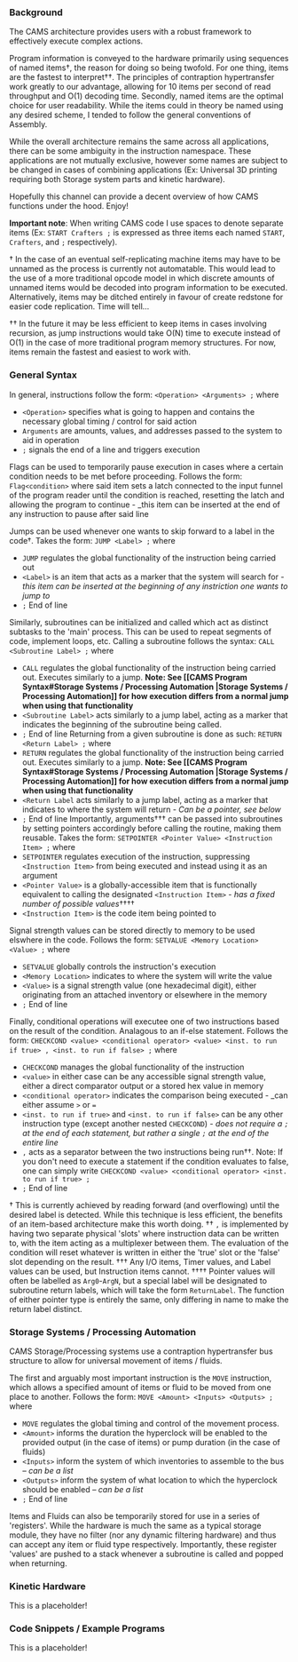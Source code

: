 ### Background

The CAMS architecture provides users with a robust framework to effectively execute complex actions.

Program information is conveyed to the hardware primarily using sequences of named items†, the reason for doing so being twofold. For one thing, items are the fastest to interpret††. The principles of contraption hypertransfer work greatly to our advantage, allowing for 10 items per second of read throughput and O(1) decoding time. Secondly, named items are the optimal choice for user readability. While the items could in theory be named using any desired scheme, I tended to follow the general conventions of Assembly.

While the overall architecture remains the same across all applications, there can be some ambiguity in the instruction namespace. These applications are not mutually exclusive, however some names are subject to be changed in cases of combining applications (Ex: Universal 3D printing requiring both Storage system parts and kinetic hardware). 

Hopefully this channel can provide a decent overview of how CAMS functions under the hood. Enjoy!

**Important note**: When writing CAMS code I use spaces to denote separate items (Ex: `START Crafters ;` is expressed as three items each named `START`, `Crafters`, and `;` respectively).



† In the case of an eventual self-replicating machine items may have to be unnamed as the process is currently not automatable. This would lead to the use of a more traditional opcode model in which discrete amounts of unnamed items would be decoded into program information to be executed. Alternatively, items may be ditched entirely in favour of create redstone for easier code replication. Time will tell...

†† In the future it may be less efficient to keep items in cases involving recursion, as jump instructions would take O(N) time to execute instead of O(1) in the case of more traditional program memory structures. For now, items remain the fastest and easiest to work with.

### General Syntax

In general, instructions follow the form:
`<Operation> <Arguments> ;`
where
- `<Operation>` specifies what is going to happen and contains the necessary global timing / control for said action
- `Arguments` are amounts, values, and addresses passed to the system to aid in operation
- `;` signals the end of a line and triggers execution

Flags can be used to temporarily pause execution in cases where a certain condition needs to be met before proceeding. Follows the form:
`Flag<condition>`
where said item sets a latch connected to the input funnel of the program reader until the condition is reached, resetting the latch and allowing the program to continue - _this item can be inserted at the end of any instruction to pause after said line

Jumps can be used whenever one wants to skip forward to a label in the code†. Takes the form:
`JUMP <Label> ;`
where
- `JUMP` regulates the global functionality of the instruction being carried out
- `<Label>` is an item that acts as a marker that the system will search for - _this item can be inserted at the beginning of any instriction one wants to jump to_
- `;` End of line

Similarly, subroutines can be initialized and called which act as distinct subtasks to the 'main' process. This can be used to repeat segments of code, implement loops, etc. Calling a subroutine follows the syntax:
`CALL <Subroutine Label> ;`
where
- `CALL` regulates the global functionality of the instruction being carried out. Executes similarly to a jump. **Note: See [[CAMS Program Syntax#Storage Systems / Processing Automation |Storage Systems / Processing Automation]] for how execution differs from a normal jump when using that functionality**
- `<Subroutine Label>` acts similarly to a jump label, acting as a marker that indicates the beginning of the subroutine being called.
- `;` End of line
Returning from a given subroutine is done as such:
`RETURN <Return Label> ;`
where
- `RETURN` regulates the global functionality of the instruction being carried out. Executes similarly to a jump. **Note: See [[CAMS Program Syntax#Storage Systems / Processing Automation |Storage Systems / Processing Automation]] for how execution differs from a normal jump when using that functionality**
- `<Return Label` acts similarly to a jump label, acting as a marker that indicates to where the system will return - _Can be a pointer, see below_
- `;` End of line
Importantly, arguments††† can be passed into subroutines by setting pointers accordingly before calling the routine, making them reusable. Takes the form:
`SETPOINTER <Pointer Value> <Instruction Item> ;`
where
- `SETPOINTER` regulates execution of the instruction, suppressing `<Instruction Item>` from being executed and instead using it as an argument
- `<Pointer Value>` is a globally-accessible item that is functionally equivalent to calling the designated `<Instruction Item>` - _has a fixed number of possible values_††††
- `<Instruction Item>` is the code item being pointed to

Signal strength values can be stored directly to memory to be used elswhere in the code. Follows the form:
`SETVALUE <Memory Location> <Value> ;`
where
- `SETVALUE` globally controls the instruction's execution
- `<Memory Location>` indicates to where the system will write the value
- `<Value>` is a signal strength value (one hexadecimal digit), either originating from an attached inventory or elsewhere in the memory
- `;` End of line

Finally, conditional operations will executee one of two instructions based on the result of the condition. Analagous to an if-else statement. Follows the form:
`CHECKCOND <value> <conditional operator> <value> <inst. to run if true> , <inst. to run if false> ;`
where
- `CHECKCOND` manages the global functionality of the instruction
- `<value>` in either case can be any accessible signal strength value, either a direct comparator output or a stored hex value in memory
- `<conditional operator>` indicates the comparison being executed - _can either assume `>` or `=`
- `<inst. to run if true>` and `<inst. to run if false>` can be any other instruction type (except another nested `CHECKCOND`) - _does not require a `;` at the end of each statement, but rather a single `;` at the end of the entire line_
- `,` acts as a separator between the two instructions being run††.
Note: If you don't need to execute a statement if the condition evaluates to false, one can simply write `CHECKCOND <value> <conditional operator> <inst. to run if true> ;`
- `;` End of line



† This is currently achieved by reading forward (and overflowing) until the desired label is detected. While this technique is less efficient, the benefits of an item-based architecture make this worth doing.
†† `,` is implemented by having two separate physical 'slots' where instruction data can be written to, with the item acting as a multiplexer between them. The evaluation of the condition will reset whatever is written in either the 'true' slot or the 'false' slot depending on the result.
††† Any I/O items, Timer values, and Label values can be used, but Instruction items cannot.
†††† Pointer values will often be labelled as `Arg0`-`ArgN`, but a special label will be designated to subroutine return labels, which will take the form `ReturnLabel`. The function of either pointer type is entirely the same, only differing in name to make the return label distinct.

### Storage Systems / Processing Automation

CAMS Storage/Processing systems use a contraption hypertransfer bus structure to allow for universal movement of items / fluids.

The first and arguably most important instruction is the `MOVE` instruction, which allows a specified amount of items or fluid to be moved from one place to another. Follows the form:
`MOVE <Amount> <Inputs> <Outputs> ;`
where
- `MOVE` regulates the global timing and control of the movement process.
- `<Amount>` informs the duration the hyperclock will be enabled to the provided output (in the case of items) or pump duration (in the case of fluids)
- `<Inputs>` inform the system of which inventories to assemble to the bus – _can be a list_
- `<Outputs>` inform the system of what location to which the hyperclock should be enabled – _can be a list_
- `;` End of line

Items and Fluids can also be temporarily stored for use in a series of 'registers'. While the hardware is much the same as a typical storage module, they have no filter (nor any dynamic filtering hardware) and thus can accept any item or fluid type respectively. Importantly, these register 'values' are pushed to a stack whenever a subroutine is called and popped when returning.

### Kinetic Hardware

This is a placeholder!
### Code Snippets / Example Programs

This is a placeholder!